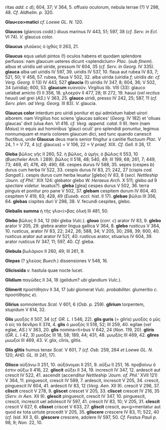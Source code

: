 ritas *add. c d*); 604, 37; V 364, 5. of­fusio oculorum, nebula terrae
(?) V 298, 48. *Cf. Aldhelm. p.* 320.

**Glau\<co\>matici** *cf. Loewe GL. N.* 120.

**Glaucos** (glancos *codd.*) diuus marinus IV 443, 51; 597, 38 (*cf.
Serv. in Ecl.* VI 74). *V.* glaucus color.

**Glaucus** γλαῦκος ὁ ἰχθύς II 263, 21.

**Glaucus** equs ueluti pintos (!) oculos habens et quodam splendore
perfusos: nam glaucum ueteres dicunt \<splendiclum\> *Plac.* (*sub
finem*). albus et uiridis uel uiride, pressum IV 604, 35 (*cf. Serv. in*
*Georg.* IV 335). **glauca** alba uel uiridis IV 597, 39. uiridis IV
537, 10. flaua aut rubea IV 83, 7; 521, 50; V 458, 57. rubea, flaua V
502, 32. alba uirida (uiridia *f*; uiridis *de: cf. Verg. Georg.* II 13)
IV 443, 527 **glaucia** (!) uiridis IV 347, 8; 604, 36; V 502, 34
(uiridia); 600, 53. **glaucum** κυανοῦν. Virgilius lib. VIII (33):
glauco uelabat amicto (!) II 356, 18. χλοερόν II 477, 28; III 272, 19.
hauui (*vel rectius* heuui) uel grei (*AS.*) V 363, 25. **glauco**
uiridi, presso IV 242, 25; 587, 11 (*cf. Serv. plen. ad Verg. Georg.*
III 83). *V.* glaucia.

**Glaucus color** interdum pro uiridi ponitur et qui admixtum habet
uirori alborem. nam Virgilius hoc sciens 'glaucas salices' (*Georg.* IV
182) et 'oliuas glaucas' dixit (ulua *Aen.* VI 416. *cf. Verg. append.
catal.* II 9). item (nam *Maius*) in equis aut hominibus 'glauci oculi'
pro splendidi ponuntur, legimus nonnumquam et maris colorem glaucum
dici, sed tunc quando canescit fluctibus, unde **Glaucus** deus maris
senior fingitur a canitie fluctuum *Plac.* V 24, 1 = V 72, 4 (*cf.*
glaucus) = V 106, 22 = V *praef.* XIX. *Cf. Gell.* II 26, 17.

**Gleba** βῶλος γῆς II 260, 52. ἡ βῶλος, ὁ ὑμήν, ὁ βῶλος II 553, 10
(*Buecheler Arch.* I 289). βῶλος II 518, 48; 540, 49; III 199, 68; 261,
7; 449, 73; 469, 41; 476, 49; 490, 68. cespes durus IV 588, 35. sepes
(cespes *b*) durus cum herba IV 522, 33. cespis durus IV 83, 21; 242, 27
(cispis *cod. Sangall.*). cespis durus cum herba leuatur [glebo] IV
83, 8 (*secl. Nettleship 'Journ. of Phil.'* XIX 124: glebator glebo *W.*
*Heraeus Arch.* X 511; glebo *ad* 9 *spectare videtur.* leuatus?).
**gleba** [glea] cespes durus V 502, 36. terra pinguis et ponitur pro
pane V 502, 37. **glebam** cespitem durum IV 604, 40. cespitem V 419,
63; 428, 49 (*Euseb. eccl. hist.* II 17). **glebae** βῶλοι III 356, 64.
**glebas** cispites duri V 298, 38. *V.* fecundi cespites, glebo.

**Glebalis summa** ἡ τῆς γλα\<ί\>βας ὁλκή III 481, 50.

**Glebo** βῶλος II 34, 12 (*tibi* gleba *Vulc.*). **glouo** (*corr.*
*c*) arator IV 83, 9. **glebo** arator V 205, 29. glebra arator lingua
gallica V 364, 8. **glebo** rusticus V 364, 10. rusticus, arator IV 83,
22; 242, 26; 588, 34; V 205, 30; 298, 39; 600, 40. rusticus arator aut
arator IV 521, 40. rusticus arator, stiuarius IV 604, 39. arator
rusticus IV 347, 11; 597, 40. *Cf.* gleba.

**Glebula** βωλάριον II 260, 49; III 261, 9.

**Glepas** (? χλεύας *Buech.*) dissensiones V 548, 16.

**Glicissida** *v.* hastula quae nocte lucet.

**Glidium** παγῶδες II 34, 18 (gelidum? *ubi* glandium *Vulc.*).

**Glimerit** προστίθησιν II 34, 17 (*ubi* glomerat *Vulc. probabiliter.*
glumeritio *c.* προστίθησις *e*).

**Glirius** somnolentus *Scal.* V 601, 6 (*Osb. p.* 259). **glirium**
torpentem, stupidum V 614, 32.

**Glis** μυοξός II 507, 34 (*cf. GR. L.* I 546, 22). **glis guris** (=
gliris) μυοξὸς ὁ μῦς ὁ εἰς τὰ δένδρα II 374, 4. **glis** ὁ μυοξός II
518, 52; III 259, 40. egilae (*vel* eglae, *AS.*) V 363, 20. **glis**
nomina\<ti\>bus V 642, 24 (*Non.* 119, 20). **gliris** (*GR. L.* I 42,
3) μυοξός III 18, 58; 189, 44; 431, 48. μυωξός III 469, 42. **glires**
μυωξοί III 469, 43. *V.* glix, cliris, glitis.

**Glis glitis** humus tenax *Scal.* V 601, 7 (*cf. Osb.* 259, 264 *et
Loewe GL. N.* 120; *AHD. GL.* III 241, 17).

**Glisco** αὐξάνω II 251, 10. αὐξάνομαι II 251, 9. αὔξω II 251, 16.
προβαίνω ὅ ἐστιν αὔξω II 416, 22. **gliscit** αὔξει II 34, 19. increscit
IV 347, 12. ardescit aut crescit IV 522, 41. ascendit (accenditur
*Nettleship 'Journ. of. Phil.'* XVII 121) V 364, 11. pinguescit, crescit
IV 589, 7. ardescit, increscit V 205, 34. crescit, pinguescit IV 604,
41. ardescit IV 83, 12 (*Verg. Aen.* XII 9). crescit V 298, 37.
**cliscit** crescit V 278, 9. **gliscet** crescet V 205, 33. **cliscet**
crescet IV 216, 35 (*Serv. in Aen.* XII 9). **glescit** pinguescit,
crescit IV 347, 10. pinguescit, crescit, increscit uel adolescit IV 597,
41. crescit IV 83, 10; V 205, 31. **clescit** crescit V 627, 6.
**clisset** criscet V 633, 27. **gliscit** crescit, au\<g\>mentatur aut
quod ex tota uirtute procedit V 205, 35. **gliscere** crescere IV 83,
11; 522, 40 (*cf. Isid.* XII 3, 6). **glescere** crescere, adolere IV
597, 50. *Cf. Festus Pauli p.* 98, 9; *Non.* 22, 10.
